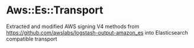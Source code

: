 # Aws::Es::Transport

Extracted and modified AWS signing V4 methods from https://github.com/awslabs/logstash-output-amazon_es into Elasticsearch compatible transport
